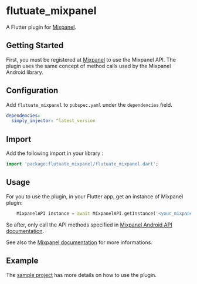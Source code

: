 # flutuate_mixpanel
A Flutter plugin for [Mixpanel](https://www.mixpanel.com).

## Getting Started
First, you must be registered at [Mixpanel](https://www.mixpanel.com) to use the Mixpanel API.
The plugin uses the same concept of method calls used by the Mixpanel Android library.

## Configuration
Add `flutuate_mixpanel` to `pubspec.yaml` under the `dependencies` field.

```yaml
dependencies:
  simply_injector: ^latest_version
```


## Import
Add the following import in your library :

```dart
import 'package:flutuate_mixpanel/flutuate_mixpanel.dart';
```


## Usage
For you to use the plugin, in your Flutter app, get an instance of Mixpanel plugin:
```dart
    MixpanelAPI instance = await MixpanelAPI.getInstance('<your_mixpanel_token');
```
So after, only call the API methods specified in [Mixpanel Android API documentation](http://mixpanel.github.io/mixpanel-android/index.html).

See also the [Mixpanel documentation](https://developer.mixpanel.com/docs/android) for more informations.

## Example
The [sample project](https://github.com/flutuate/mixpanel/tree/master/example) has more details on how to use the plugin.    

